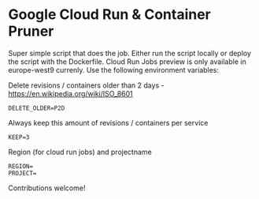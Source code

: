 # Google Cloud Run & Container Pruner

Super simple script that does the job. Either run the script locally or deploy the script with the Dockerfile. Cloud Run Jobs preview is only available in europe-west9 currenly. Use the following environment variables:


Delete revisions / containers older than 2 days - https://en.wikipedia.org/wiki/ISO_8601
```
DELETE_OLDER=P2D
```
Always keep this amount of revisions / containers per service
```
KEEP=3
```
Region (for cloud run jobs) and projectname
```
REGION=
PROJECT=
```

Contributions welcome!